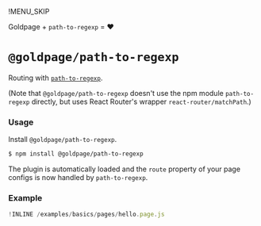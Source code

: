 !MENU_SKIP

Goldpage + `path-to-regexp` = :heart:

# `@goldpage/path-to-regexp`

Routing with [`path-to-regexp`](https://github.com/pillarjs/path-to-regexp).

(Note that `@goldpage/path-to-regexp` doesn't use the npm module `path-to-regexp` directly, but uses React Router's wrapper `react-router/matchPath`.)

### Usage

Install `@goldpage/path-to-regexp`.

~~~bash
$ npm install @goldpage/path-to-regexp
~~~

The plugin is automatically loaded and
the `route` property of your page configs is now handled by `path-to-regexp`.

### Example

~~~js
!INLINE /examples/basics/pages/hello.page.js
~~~
